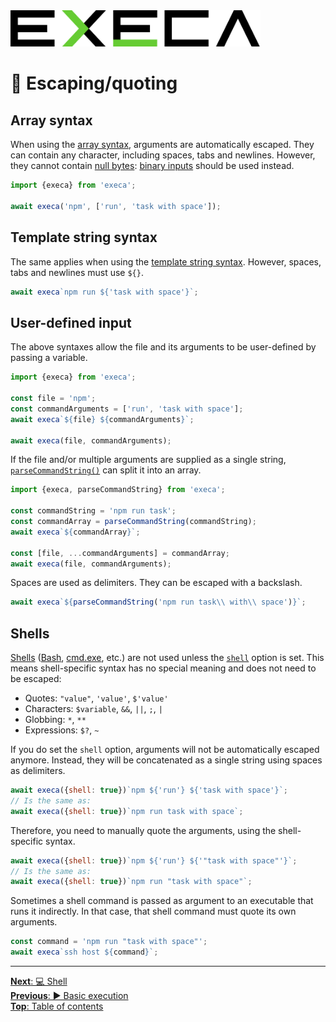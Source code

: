 <picture>
	<source media="(prefers-color-scheme: dark)" srcset="../media/logo_dark.svg">
	<img alt="execa logo" src="../media/logo.svg" width="400">
</picture>
<br>

# 💬 Escaping/quoting

## Array syntax

When using the [array syntax](execution.md#array-syntax), arguments are automatically escaped. They can contain any character, including spaces, tabs and newlines. However, they cannot contain [null bytes](https://en.wikipedia.org/wiki/Null_character): [binary inputs](binary.md#binary-input) should be used instead.

```js
import {execa} from 'execa';

await execa('npm', ['run', 'task with space']);
```

## Template string syntax

The same applies when using the [template string syntax](execution.md#template-string-syntax). However, spaces, tabs and newlines must use `${}`.

```js
await execa`npm run ${'task with space'}`;
```

## User-defined input

The above syntaxes allow the file and its arguments to be user-defined by passing a variable.

```js
import {execa} from 'execa';

const file = 'npm';
const commandArguments = ['run', 'task with space'];
await execa`${file} ${commandArguments}`;

await execa(file, commandArguments);
```

If the file and/or multiple arguments are supplied as a single string, [`parseCommandString()`](api.md#parsecommandstringcommand) can split it into an array.

```js
import {execa, parseCommandString} from 'execa';

const commandString = 'npm run task';
const commandArray = parseCommandString(commandString);
await execa`${commandArray}`;

const [file, ...commandArguments] = commandArray;
await execa(file, commandArguments);
```

Spaces are used as delimiters. They can be escaped with a backslash.

```js
await execa`${parseCommandString('npm run task\\ with\\ space')}`;
```

## Shells

[Shells](shell.md) ([Bash](https://en.wikipedia.org/wiki/Bash_(Unix_shell)), [cmd.exe](https://en.wikipedia.org/wiki/Cmd.exe), etc.) are not used unless the [`shell`](api.md#optionsshell) option is set. This means shell-specific syntax has no special meaning and does not need to be escaped:
- Quotes: `"value"`, `'value'`, `$'value'`
- Characters: `$variable`, `&&`, `||`, `;`, `|`
- Globbing: `*`, `**`
- Expressions: `$?`, `~`

If you do set the `shell` option, arguments will not be automatically escaped anymore. Instead, they will be concatenated as a single string using spaces as delimiters.

```js
await execa({shell: true})`npm ${'run'} ${'task with space'}`;
// Is the same as:
await execa({shell: true})`npm run task with space`;
```

Therefore, you need to manually quote the arguments, using the shell-specific syntax.

```js
await execa({shell: true})`npm ${'run'} ${'"task with space"'}`;
// Is the same as:
await execa({shell: true})`npm run "task with space"`;
```

Sometimes a shell command is passed as argument to an executable that runs it indirectly. In that case, that shell command must quote its own arguments.

```js
const command = 'npm run "task with space"';
await execa`ssh host ${command}`;
```

<hr>

[**Next**: 💻 Shell](shell.md)\
[**Previous**: ️▶️ Basic execution](execution.md)\
[**Top**: Table of contents](../readme.md#documentation)
